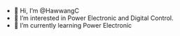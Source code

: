 - 👋 Hi, I’m @HawwangC
- 👀 I’m interested in Power Electronic and Digital Control.
- 🌱 I’m currently learning Power Electronic

<!---
HawwangC/HawwangC is a ✨ special ✨ repository because its `README.md` (this file) appears on your GitHub profile.
You can click the Preview link to take a look at your changes.
--->
